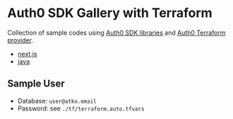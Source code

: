 # Auth0 SDK Gallery with Terraform

Collection of sample codes using [Auth0 SDK libraries](https://auth0.com/docs/libraries) and [Auth0 Terraform provider](https://registry.terraform.io/providers/auth0/auth0/latest/docs).

* [next.js](./next.js/readme.md)
* [java](./java/readme.md)

## Sample User
* Database: `user@atko.email`
* Password: see `./tf/terraform.auto.tfvars` 
